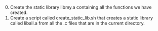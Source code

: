 0. Create the static library libmy.a containing all the functions we have created.
1. Create a script called create_static_lib.sh that creates a static library called liball.a from all the .c files that are in the current directory.
